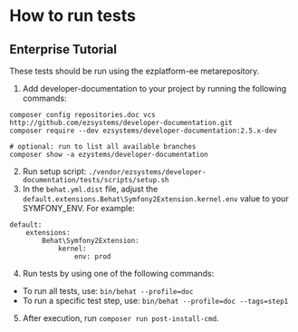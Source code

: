 # How to run tests

## Enterprise Tutorial

These tests should be run using the ezplatform-ee metarepository.

1. Add developer-documentation to your project by running the following commands:
```
composer config repositories.doc vcs http://github.com/ezsystems/developer-documentation.git
composer require --dev ezsystems/developer-documentation:2.5.x-dev

# optional: run to list all available branches
composer show -a ezystems/developer-documentation
```
2. Run setup script:
`./vendor/ezsystems/developer-documentation/tests/scripts/setup.sh`
3. In the `behat.yml.dist` file, adjust the `default.extensions.Behat\Symfony2Extension.kernel.env` value to your SYMFONY_ENV.
For example:
```
default:
    extensions:
        Behat\Symfony2Extension:
            kernel:
                env: prod
```
4. Run tests by using one of the following commands:
- To run all tests, use: `bin/behat --profile=doc`
- To run a specific test step, use: `bin/behat --profile=doc --tags=step1`
5. After execution, run `composer run post-install-cmd`.
